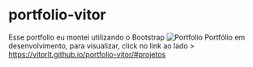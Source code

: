 # portfolio-vitor
 Esse portfolio eu montei utilizando o Bootstrap
![Portfolio](https://user-images.githubusercontent.com/121319459/229872510-4db9651e-4138-432f-908c-8a4ca1690580.jpg)
Portfólio em desenvolvimento, para visualizar, click no link ao lado >
https://vitorlt.github.io/portfolio-vitor/#projetos
